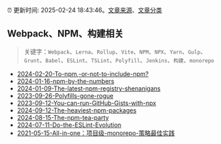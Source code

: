 :alarm_clock: 更新时间: 2025-02-24 18:43:46。[文章来源](/README.md)、[文章分类](/TAGS.md)

## Webpack、NPM、构建相关


> 关键字：`Webpack`、`Lerna`、`Rollup`、`Vite`、`NPM`、`NPX`、`Yarn`、`Gulp`、`Grunt`、`Babel`、`ESLint`、`TSLint`、`Polyfill`、`Jenkins`、`构建`、`monorepo`



- [2024-02-20-To-npm,-or-not-to-include-npm?](https://nodeweekly.com/issues/521) 
- [2024-01-16-npm-by-the-numbers](https://nodeweekly.com/issues/517) 
- [2024-01-09-The-latest-npm-registry-shenanigans](https://nodeweekly.com/issues/516) 
- [2023-09-26-Polyfills-gone-rogue](https://nodeweekly.com/issues/503) 
- [2023-09-12-You-can-run-GitHub-Gists-with-npx](https://nodeweekly.com/issues/501) 
- [2024-09-12-The-heaviest-npm-packages](https://javascriptweekly.com/issues/704) 
- [2024-08-15-The-npm-tea-party](https://javascriptweekly.com/issues/700) 
- [2024-07-11-Do-the-ESLint-Evolution](https://javascriptweekly.com/issues/696) 
- [2021-05-15-All-in-one：项目级-monorepo-策略最佳实践](https://fed.taobao.org/blog/taofed/do71ct/uihagy) 

